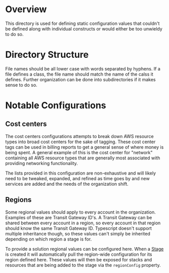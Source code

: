 # Overview

This directory is used for defining static configuration values that couldn't be defined along with individual constructs or would either be too unwieldy to do so.

# Directory Structure

File names should be all lower case with words separated by hyphens. If a file defines a class, the file name should match the name of the calss it defines. Further organization can be done into subdirectories if it makes sense to do so.

# Notable Configurations

## Cost centers

The cost centers configurations attempts to break down AWS resource types into broad cost centers for the sake of tagging. These cost center tags can be used in billing reports to get a general sense of where money is being spent. A general example of this is the cost center for "network" containing all AWS resource types that are generally most associated with providing networking functionality.

The lists provided in this configuration are non-exhaustive and will likely need to be tweaked, expanded, and refined as time goes by and new services are added and the needs of the organization shift.

## Regions

Some regional values should apply to every account in the organization. Examples of these are Transit Gateway ID's. A Transit Gateway can be shared between every account in a region, so every account in that region should know the same Transit Gateway ID. Typescript doesn't support multiple inheritance though, so these values can't simply be inherited depending on which region a stage is for.

To provide a solution regional values can be configured here. When a [Stage](https://docs.aws.amazon.com/cdk/v2/guide/cdk_pipeline.html#cdk_pipeline_stages) is created it will automatically pull the region-wide configuration for its region defined here. These values will then be exposed for stacks and resources that are being added to the stage via the `regionConfig` property.